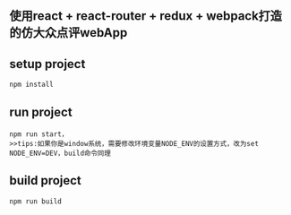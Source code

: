## 使用react + react-router + redux + webpack打造的仿大众点评webApp
## setup project
```bush
npm install
```
## run project
```bush
npm run start，
>>tips:如果你是window系统，需要修改环境变量NODE_ENV的设置方式，改为set NODE_ENV=DEV，build命令同理
```
## build project
```bush
npm run build
```
